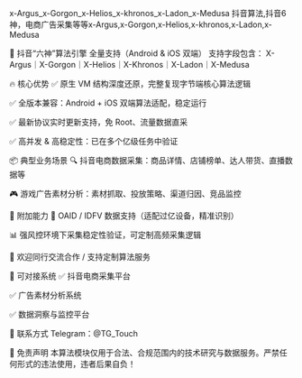 

x-Argus_x-Gorgon_x-Helios_x-khronos_x-Ladon_x-Medusa
抖音算法,抖音6神，电商广告采集等等x-Argus,x-Gorgon,x-Helios,x-khronos,x-Ladon,x-Medusa

🚀 抖音“六神”算法引擎 全量支持（Android & iOS 双端）
支持字段包含：
X-Argus｜X-Gorgon｜X-Helios｜X-Khronos｜X-Ladon｜X-Medusa

🔥 核心优势
✅ 原生 VM 结构深度还原，完整复现字节端核心算法逻辑

✅ 全版本兼容：Android + iOS 双端算法适配，稳定运行

✅ 最新协议实时更新支持，免 Root、流量数据直采

✅ 高并发 & 高稳定性：已在多个亿级任务中验证

📦 典型业务场景
🔍 抖音电商数据采集：商品详情、店铺榜单、达人带货、直播数据等

🎮 游戏广告素材分析：素材抓取、投放策略、渠道归因、竞品监控

🧩 附加能力
🎯 OAID / IDFV 数据支持（适配过亿设备，精准识别）

📊 强风控环境下采集稳定性验证，可定制高频采集逻辑

🤝 欢迎同行交流合作 / 支持定制算法服务

🔗 可对接系统
✅ 抖音电商采集平台

✅ 广告素材分析系统

✅ 数据洞察与监控平台

📩 联系方式
Telegram：@TG_Touch

🔐 免责声明
本算法模块仅用于合法、合规范围内的技术研究与数据服务。严禁任何形式的违法使用，违者后果自负！


